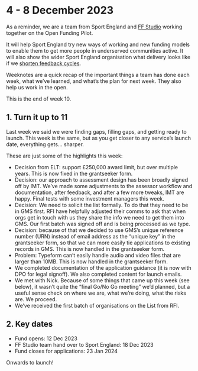 # 4 - 8 December 2023

As a reminder, we are a team from Sport England and [FF Studio](https://www.ff.studio/) working together on the Open Funding Pilot.

It will help Sport England try new ways of working and new funding models to enable them to get more people in underserved communities active. It will also show the wider Sport England organisation what delivery looks like if we [shorten feedback cycles](https://www.atlassian.com/blog/productivity/shorten-feedback-loops-reduce-teams-stress).

Weeknotes are a quick recap of the important things a team has done each week, what we’ve learned, and what’s the plan for next week. They also help us work in the open.

This is the end of week 10.

## 1. Turn it up to 11

Last week we said we were finding gaps, filling gaps, and getting ready to launch. This week is the same, but as you get closer to any service’s launch date, everything gets... sharper.

These are just some of the highlights this week:

* Decision from ELT: support £250,000 award limit, but over multiple years. This is now fixed in the grantseeker form.
* Decision: our approach to assessment design has been broadly signed off by IMT. We’ve made some adjustments to the assessor workflow and documentation, after feedback, and after a few more tweaks, IMT are happy. Final tests with some investment managers this week.
* Decision: We need to solicit the list formally. To do that they need to be in GMS first. RFI have helpfully adjusted their comms to ask that when orgs get in touch with us they share the info we need to get them into GMS. Our first batch was signed off and is being processed as we type.
* Decision: because of that we decided to use GMS’s unique reference number (URN) instead of email address as the “unique key” in the grantseeker form, so that we can more easily tie applications to existing records in GMS. This is now handled in the grantseeker form.
* Problem: Typeform can’t easily handle audio and video files that are larger than 10MB.  This is now handled in the grantseeker form.
* We completed documentation of the application guidance (it is now with DPO for legal signoff). We also completed content for launch emails.
* We met with Nick. Because of some things that came up this week (see below), it wasn’t quite the “final Go/No Go meeting” we’d planned, but a useful sense check on where we are, what we’re doing, what the risks are. We proceed.
* We’ve received the first batch of organisations on the List from RFI.

## 2. Key dates

* Fund opens: 12 Dec 2023
* FF Studio team hand over to Sport England: 18 Dec 2023
* Fund closes for applications: 23 Jan 2024

Onwards to launch!
